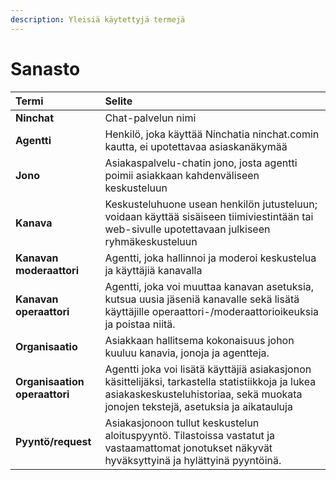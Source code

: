 ```yaml
---
description: Yleisiä käytettyjä termejä
---
```


# Sanasto

| Termi | Selite |
| :--- | :--- |
| **Ninchat** | Chat-palvelun nimi  |
| **Agentti** | Henkilö, joka käyttää Ninchatia ninchat.comin kautta, ei upotettavaa asiaskanäkymää |
| **Jono** | Asiakaspalvelu-chatin jono, josta agentti poimii asiakkaan kahdenväliseen keskusteluun |
| **Kanava** | Keskusteluhuone usean henkilön jutusteluun; voidaan käyttää sisäiseen tiimiviestintään tai web-sivulle upotettavaan julkiseen ryhmäkeskusteluun |
| **Kanavan moderaattori** | Agentti, joka hallinnoi ja moderoi keskustelua ja käyttäjiä kanavalla |
| **Kanavan operaattori** | Agentti, joka voi muuttaa kanavan asetuksia, kutsua uusia jäseniä kanavalle sekä lisätä käyttäjille operaattori-/moderaattorioikeuksia ja poistaa niitä. |
| **Organisaatio** | Asiakkaan hallitsema kokonaisuus johon kuuluu kanavia, jonoja ja agentteja. |
| **Organisaation operaattori** | Agentti joka voi lisätä käyttäjiä asiakasjonon käsittelijäksi, tarkastella statistiikkoja ja lukea asiakaskeskusteluhistoriaa, sekä muokata jonojen tekstejä, asetuksia ja aikatauluja  |
| **Pyyntö/request** | Asiakasjonoon tullut keskustelun aloituspyyntö. Tilastoissa vastatut ja vastaamattomat jonotukset näkyvät hyväksyttyinä ja hylättyinä pyyntöinä. |

